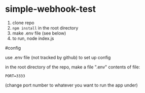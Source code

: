 # simple-webhook-test

1. clone repo
2. `npm install` in the root directory
3. make .env file (see below)
4. to run, node index.js

#config

use .env file (not tracked by github) to set up config

in the root directory of the repo, make a file ".env"
contents of file:

```
PORT=3333
```

(change port number to whatever you want to run the app under)

